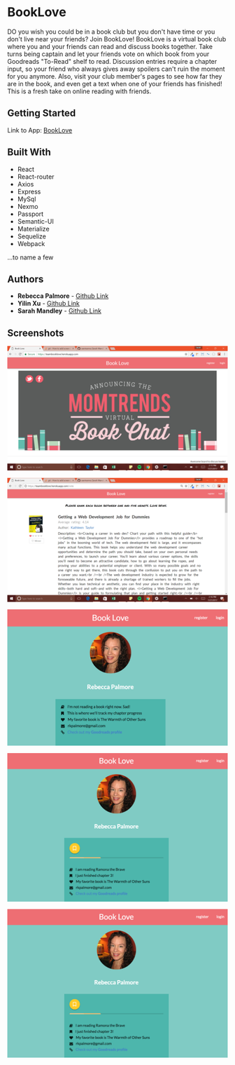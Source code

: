 # BookLove

DO you wish you could be in a book club but you don't have time or you don't live near your friends?  Join BookLove!  BookLove is a virtual book club where you and your friends can read and discuss books together.  Take turns being captain and let your friends vote on which book from your Goodreads "To-Read" shelf to read. Discussion entries require a chapter input, so your friend who always gives away spoilers can't ruin the moment for you anymore.  Also, visit your club member's pages to see how far they are in the book, and even get a text when one of your friends has finished!  This is a fresh take on online reading with friends.

## Getting Started

Link to App: [BookLove](https://teambooklove.herokuapp.com/)

## Built With

* React
* React-router
* Axios
* Express
* MySql
* Nexmo
* Passport
* Semantic-UI
* Materialize
* Sequelize
* Webpack

...to name a few

## Authors

* **Rebecca Palmore** - [Github Link](https://github.com/rpalmore)
* **Yilin Xu** - [Github Link](https://github.com/yilinxu)
* **Sarah Mandley** - [Github Link](https://github.com/saerieanna)

## Screenshots

![Alt text](/public/assets/imgs/screenshots/welcome.png?raw=true "Welcome Page")

![Alt text](/public/assets/imgs/screenshots/votepage.png?raw=true "Vote Page")

![Alt text](/public/assets/imgs/screenshots/profilepage.png?raw=true "Profile Page without an associated book")

![Alt text](/public/assets/imgs/screenshots/profilepage2.png?raw=true "Profile Page with an associated book")

![Alt text](/public/assets/imgs/screenshots/profilepage2.png?raw=true "Discussion Page")